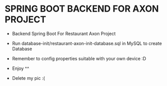 # SPRING BOOT BACKEND FOR AXON PROJECT

- Backend Spring Boot For Restaurant Axon Project

- Run database-init/restaurant-axon-init-database.sql in MySQL to create Database

- Remember to config properties suitable with your own device :D

- Enjoy ^^

- Delete my pic :( 
